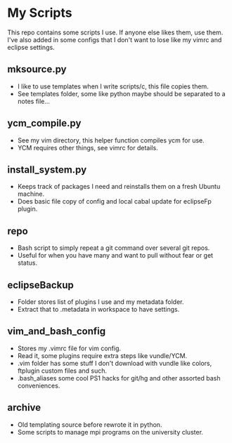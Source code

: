 My Scripts
==========

This repo contains some scripts I use.
If anyone else likes them, use them.
I've also added in some configs that I don't want to lose like my vimrc and eclipse settings.

mksource.py 
-----------
* I like to use templates when I write scripts/c, this file copies them.
* See templates folder, some like python maybe should be separated to a notes file...

ycm_compile.py 
--------------
* See my vim directory, this helper function compiles ycm for use.
* YCM requires other things, see vimrc for details.

install_system.py
-----------------
* Keeps track of packages I need and reinstalls them on a fresh Ubuntu machine.
* Does basic file copy of config and local cabal update for eclipseFp plugin.

repo
----
* Bash script to simply repeat a git command over several git repos.
* Useful for when you have many and want to pull without fear or get status.
  
eclipseBackup
--------------
* Folder stores list of plugins I use and my metadata folder.
* Extract that to .metadata in workspace to have settings.

vim_and_bash_config
-------------------
* Stores my .vimrc file for vim config.
* Read it, some plugins require extra steps like vundle/YCM.
* .vim folder has some stuff I don't download with vundle like colors, ftplugin custom files and such.
* .bash_aliases some cool PS1 hacks for git/hg and other assorted bash conveniences.

archive
-------
* Old templating source before rewrote it in python.
* Some scripts to manage mpi programs on the university cluster.
